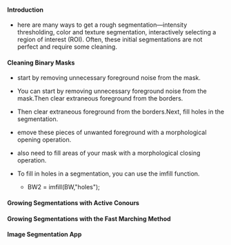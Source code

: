 #### Introduction
- here are many ways to get a rough segmentation—intensity thresholding, color and texture segmentation, interactively selecting a region of interest (ROI). Often, these initial segmentations are not perfect and require some cleaning.
#### Cleaning Binary Masks
 - start by removing unnecessary foreground noise from the mask.
 - You can start by removing unnecessary foreground noise from the mask.Then clear extraneous foreground from the borders.
 - Then clear extraneous foreground from the borders.Next, fill holes in the segmentation.
 - emove these pieces of unwanted foreground with a morphological opening operation.
 - also need to fill areas of your mask with a morphological closing operation.

- To fill in holes in a segmentation, you can use the imfill function.
  - BW2 = imfill(BW,"holes");




#### Growing Segmentations with Active Conours
#### Growing Segmentations with the Fast Marching Method
#### Image Segmentation App
